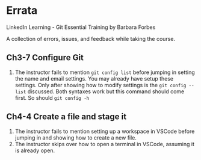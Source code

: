 # Errata
LinkedIn Learning - Git Essential Training by Barbara Forbes

A collection of errors, issues, and feedback while taking the course.

## Ch3-7 Configure Git
1. The instructor fails to mention `git config list` before jumping in setting the name and email settings. You may already have setup these settings. Only after showing how to modify settings is the `git config --list` discussed. Both syntaxes work but this command should come first. So should `git config -h`


## Ch4-4 Create a file and stage it
1. The instructor fails to mention setting up a workspace in VSCode before jumping in and showing how to create a new file.
2. The instructor skips over how to open a terminal in VSCode, assuming it is already open.


